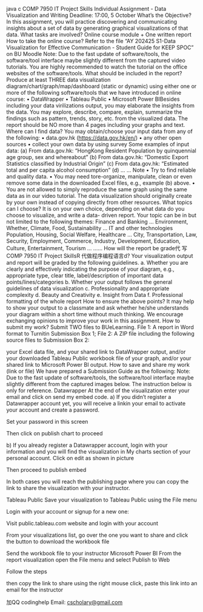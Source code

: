 java c COMP 7950 IT Project Skills Individual Assignment - Data Visualization and Writing Deadline: 17:00, 5 October What’s the Objective? In this assignment, you will practice discovering and communicating insights about a set of data by generating graphical visualizations of that data. What tasks are involved? Online course module + One written report How to take the online course? Refer to the file “AY 202425 S1-Data Visualization for Effective Communication - Student Guide for KEEP SPOC” on BU Moodle Note: Due to the fast update of software/tools, the software/tool interface maybe slightly different from the captured video tutorials. You are highly recommended to watch the tutorial on the office websites of the software/tools. What should be included in the report? Produce at least THREE data visualization diagram/chart/graph/map/dashboard (static or dynamic) using either one or more of the following software/tools that we have introduced in online course: •   DataWrapper •   Tableau Public •   Microsoft Power BIBesides including your data virilizations output, you may elaborate the insights from the data. You may explore, describe, compare, explain, summarize the findings such as pattern, trends, story, etc. from the visualized data. The report should be NO more than 4 pages including your graphs and text. Where can I find data? You may obtain/choose your input data from any of the following: • data.gov.hk (https://data.gov.hk/en/) • any other open sources •   collect your own data by using survey Some examples of input data: (a) From data.gov.hk: “HongKong Resident Population by quinquennial age group, sex and whereabout” (b) From data.gov.hk: “Domestic Export Statistics classified by Industrial Origin” (c) From data.gov.hk: “Estimated total and per capita alcohol consumption” (d) … … Note •   Try to find reliable and quality data. •   You may need tore-organize, manipulate, clean or even remove some data in the downloaded Excel files, e.g., example (b) above. •   You are not allowed to simply reproduce the same graph using the same data as in our video tutorial. The data visualization should originally create by your own instead of copying directly from other resources. What topics can I choose? It is on your own choice, depending on what data do you choose to visualize, and write a data- driven report. Your topic can be in but not limited to the following themes: Finance and Banking … Environment, Whether, Climate, Food, Sustainability … IT and other technologies Population, Housing, Social Welfare, Healthcare … City, Transportation, Law, Security, Employment, Commerce, Industry, Development, Education, Culture, Entertainment, Tourism … …… How will the report be grade代 写COMP 7950 IT Project SkillsR 代做程序编程语言d? Your visualization output and report will be graded by the following guidelines. a.   Whether you are clearly and effectively indicating the purpose of your diagram, e.g.,  appropriate type, clear title, label/description of important data points/lines/categories b.   Whether your output follows the general guidelines of data visualization c.   Professionality and appropriate complexity d.   Beauty and Creativity e.   Insight from Data f.   Professional formatting of the whole report How to ensure the above points? It may help to show your output to a classmate and ask whether he/she understands your diagram within a short time without much thinking. We encourage exchanging opinions to improve your work in this assignment. How to submit my work? Submit TWO files to BUeLearning. File 1: A report in Word format to Turnitin Submission Box 1; File 2: A ZIP file including the following source files to Submission Box 2:

  your Excel data file, and
  your shared link to DataWrapper output, and/or
  your downloaded Tableau Public workbook file of your graph, and/or
  your shared link to Microsoft Power BI output. How to save and share my work (link or file) We have prepared a Submission Guide as the following: Note: Due to the fast update of software/tools, the software/tool interface maybe slightly different from the captured images below. The instruction below is only for reference. Datawrapper At the end of the visualization enter your email and click on send my embed code.
a) If you didn’t register a Datawrapper account yet, you will receive a linkin your email to activate your account and create a password.

Set your password in this screen

Then click on publish chart to proceed

b) If you already register a Datawrapper account, login with your information and you will find the visualization in My charts section of your personal account. Click on edit as shown in picture

Then proceed to publish embed

In both cases you will reach the publishing page where you can copy the link to share the visualization with your instructor.

Tableau Public Save your visualization to Tableau Public using the File menu

Login with your account or signup for a new one:

Visit public.tableau.com website and login with your account

From your visualizations list, go over the one you want to share and click the button to download the workbook file

Send the workbook file to your instructor Microsoft Power BI From the report visualization open the File menu and select Publish to Web

Follow the steps

then copy the link to share using the right mouse click, paste this link into an email for the instructor

   加QQ codinghelp Email: cscholary@gmail.com
